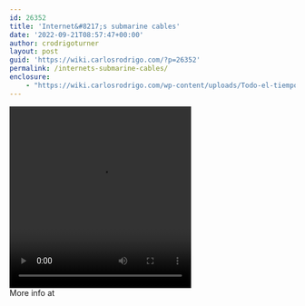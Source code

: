 ```yaml
---
id: 26352
title: 'Internet&#8217;s submarine cables'
date: '2022-09-21T08:57:47+00:00'
author: crodrigoturner
layout: post
guid: 'https://wiki.carlosrodrigo.com/?p=26352'
permalink: /internets-submarine-cables/
enclosure:
    - "https://wiki.carlosrodrigo.com/wp-content/uploads/Todo-el-tiempo-aprendemos-algo-nuevo.-Les-presento-los-cables-submarinos-de-conexion-a.mp4\n488701\nvideo/mp4\n"
---
```


<div class="wp-video" style="width: 320px;"><video class="wp-video-shortcode" controls="controls" height="320" id="video-26352-1" preload="metadata" width="320"><source src="https://wiki.carlosrodrigo.com/wp-content/uploads/Todo-el-tiempo-aprendemos-algo-nuevo.-Les-presento-los-cables-submarinos-de-conexion-a.mp4?_=1" type="video/mp4"></source><https://wiki.carlosrodrigo.com/wp-content/uploads/Todo-el-tiempo-aprendemos-algo-nuevo.-Les-presento-los-cables-submarinos-de-conexion-a.mp4></video></div>More info at <https://www.submarinecablemap.com/>